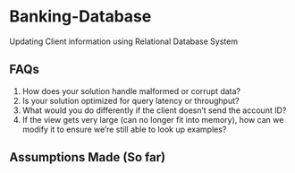 # Banking-Database
Updating Client information using Relational Database System


## FAQs

1. How does your solution handle malformed or corrupt data?
2. Is your solution optimized for query latency or throughput?
3. What would you do differently if the client doesn’t send the account ID?
4. If the view gets very large (can no longer fit into memory), how can we modify it to ensure we’re still able to look up examples?

## Assumptions Made (So far)

